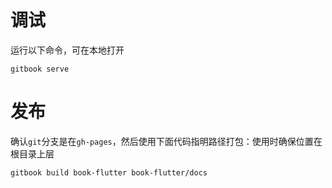 

# 调试

运行以下命令，可在本地打开

```shell
gitbook serve
```



# 发布

确认`git`分支是在`gh-pages`，然后使用下面代码指明路径打包：使用时确保位置在根目录上层

```shell
gitbook build book-flutter book-flutter/docs
```

